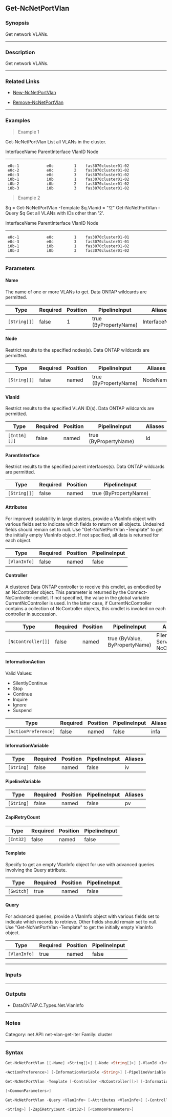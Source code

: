 Get-NcNetPortVlan
-----------------

### Synopsis
Get network VLANs.

---

### Description

Get network VLANs.

---

### Related Links
* [New-NcNetPortVlan](New-NcNetPortVlan)

* [Remove-NcNetPortVlan](Remove-NcNetPortVlan)

---

### Examples
> Example 1

Get-NcNetPortVlan
List all VLANs in the cluster.

InterfaceName  ParentInterface VlanID Node
 -------------  --------------- ------ ----
     e0c-1            e0c         1    fas3070cluster01-02
     e0c-2            e0c         2    fas3070cluster01-02
     e0c-3            e0c         3    fas3070cluster01-02
     i0b-1            i0b         1    fas3070cluster01-02
     i0b-2            i0b         2    fas3070cluster01-02
     i0b-3            i0b         3    fas3070cluster01-02

> Example 2

$q = Get-NcNetPortVlan -Template
$q.Vlanid = "!2"
Get-NcNetPortVlan -Query $q
Get all VLANs with IDs other than '2'.

InterfaceName  ParentInterface VlanID Node
 -------------  --------------- ------ ----
     e0c-1            e0c         1    fas3070cluster01-01
     e0c-3            e0c         3    fas3070cluster01-01
     i0b-1            i0b         1    fas3070cluster01-02
     i0b-3            i0b         3    fas3070cluster01-02

---

### Parameters
#### **Name**
The name of one or more VLANs to get.  Data ONTAP wildcards are permitted.

|Type        |Required|Position|PipelineInput        |Aliases      |
|------------|--------|--------|---------------------|-------------|
|`[String[]]`|false   |1       |true (ByPropertyName)|InterfaceName|

#### **Node**
Restrict results to the specified nodes(s).  Data ONTAP wildcards are permitted.

|Type        |Required|Position|PipelineInput        |Aliases |
|------------|--------|--------|---------------------|--------|
|`[String[]]`|false   |named   |true (ByPropertyName)|NodeName|

#### **VlanId**
Restrict results to the specified VLAN ID(s).  Data ONTAP wildcards are permitted.

|Type        |Required|Position|PipelineInput        |Aliases|
|------------|--------|--------|---------------------|-------|
|`[Int16][]]`|false   |named   |true (ByPropertyName)|Id     |

#### **ParentInterface**
Restrict results to the specified parent interfaces(s).  Data ONTAP wildcards are permitted.

|Type        |Required|Position|PipelineInput        |
|------------|--------|--------|---------------------|
|`[String[]]`|false   |named   |true (ByPropertyName)|

#### **Attributes**
For improved scalability in large clusters, provide a VlanInfo object with various fields set to indicate which fields to return on all objects.  Undesired fields should remain set to null.  Use "Get-NcNetPortVlan -Template" to get the initially empty VlanInfo object.  If not specified, all data is returned for each object.

|Type        |Required|Position|PipelineInput|
|------------|--------|--------|-------------|
|`[VlanInfo]`|false   |named   |false        |

#### **Controller**
A clustered Data ONTAP controller to receive this cmdlet, as embodied by an NcController object.  This parameter is returned by the Connect-NcController cmdlet.  If not specified, the value in the global variable CurrentNcController is used.  In the latter case, if CurrentNcController contains a collection of NcController objects, this cmdlet is invoked on each controller in succession.

|Type              |Required|Position|PipelineInput                 |Aliases                          |
|------------------|--------|--------|------------------------------|---------------------------------|
|`[NcController[]]`|false   |named   |true (ByValue, ByPropertyName)|Filer<br/>Server<br/>NcController|

#### **InformationAction**

Valid Values:

* SilentlyContinue
* Stop
* Continue
* Inquire
* Ignore
* Suspend

|Type                |Required|Position|PipelineInput|Aliases|
|--------------------|--------|--------|-------------|-------|
|`[ActionPreference]`|false   |named   |false        |infa   |

#### **InformationVariable**

|Type      |Required|Position|PipelineInput|Aliases|
|----------|--------|--------|-------------|-------|
|`[String]`|false   |named   |false        |iv     |

#### **PipelineVariable**

|Type      |Required|Position|PipelineInput|Aliases|
|----------|--------|--------|-------------|-------|
|`[String]`|false   |named   |false        |pv     |

#### **ZapiRetryCount**

|Type     |Required|Position|PipelineInput|
|---------|--------|--------|-------------|
|`[Int32]`|false   |named   |false        |

#### **Template**
Specify to get an empty VlanInfo object for use with advanced queries involving the Query attribute.

|Type      |Required|Position|PipelineInput|
|----------|--------|--------|-------------|
|`[Switch]`|true    |named   |false        |

#### **Query**
For advanced queries, provide a VlanInfo object with various fields set to indicate which records to retrieve.  Other fields should remain set to null.  Use "Get-NcNetPortVlan -Template" to get the initially empty VlanInfo object.

|Type        |Required|Position|PipelineInput|
|------------|--------|--------|-------------|
|`[VlanInfo]`|true    |named   |false        |

---

### Inputs

---

### Outputs
* DataONTAP.C.Types.Net.VlanInfo

---

### Notes
Category: net
API: net-vlan-get-iter
Family: cluster

---

### Syntax
```PowerShell
Get-NcNetPortVlan [[-Name] <String[]>] [-Node <String[]>] [-VlanId <Int16][]>] [-ParentInterface <String[]>] [-Attributes <VlanInfo>] [-Controller <NcController[]>] [-InformationAction 
```
```PowerShell
<ActionPreference>] [-InformationVariable <String>] [-PipelineVariable <String>] [-ZapiRetryCount <Int32>] [<CommonParameters>]
```
```PowerShell
Get-NcNetPortVlan -Template [-Controller <NcController[]>] [-InformationAction <ActionPreference>] [-InformationVariable <String>] [-PipelineVariable <String>] [-ZapiRetryCount <Int32>] 
```
```PowerShell
[<CommonParameters>]
```
```PowerShell
Get-NcNetPortVlan -Query <VlanInfo> [-Attributes <VlanInfo>] [-Controller <NcController[]>] [-InformationAction <ActionPreference>] [-InformationVariable <String>] [-PipelineVariable 
```
```PowerShell
<String>] [-ZapiRetryCount <Int32>] [<CommonParameters>]
```
